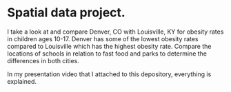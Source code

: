# Spatial data project.

I take a look at and compare Denver, CO with Louisville, KY for obesity rates in children ages 10-17. 
Denver has some of the lowest obesity rates compared to Louisville which has the highest obesity rate.
Compare the locations of schools in relation to fast food and parks to determine the differences in both cities.

In my presentation video that I attached to this depository, everything is explained.
